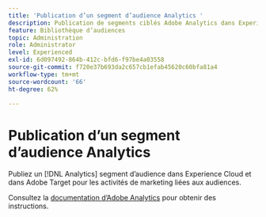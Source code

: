 ```yaml
---
title: 'Publication d’un segment d’audience Analytics '
description: Publication de segments ciblés Adobe Analytics dans Experience Cloud et dans Adobe Target pour les activités de marketing liées aux audiences.
feature: Bibliothèque d’audiences
topic: Administration
role: Administrator
level: Experienced
exl-id: 6d097492-864b-412c-bfd6-f97be4a03558
source-git-commit: f720e37b693da2c657cb1efab45620c60bfa81a4
workflow-type: tm+mt
source-wordcount: '66'
ht-degree: 62%

---
```


# Publication d’un segment d’audience Analytics

Publiez un [!DNL Analytics] segment d’audience dans Experience Cloud et dans Adobe Target pour les activités de marketing liées aux audiences.

Consultez la [documentation d’Adobe Analytics](https://experienceleague.adobe.com/docs/analytics/components/segmentation/segmentation-workflow/seg-publish.html?lang=en) pour obtenir des instructions.
